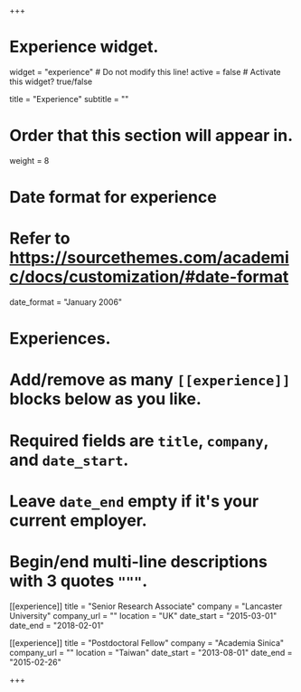 +++
# Experience widget.
widget = "experience"  # Do not modify this line!
active = false  # Activate this widget? true/false

title = "Experience"
subtitle = ""

# Order that this section will appear in.
weight = 8

# Date format for experience
#   Refer to https://sourcethemes.com/academic/docs/customization/#date-format
date_format = "January 2006"

# Experiences.
#   Add/remove as many `[[experience]]` blocks below as you like.
#   Required fields are `title`, `company`, and `date_start`.
#   Leave `date_end` empty if it's your current employer.
#   Begin/end multi-line descriptions with 3 quotes `"""`.

[[experience]]
  title = "Senior Research Associate"
  company = "Lancaster University"
  company_url = ""
  location = "UK"
  date_start = "2015-03-01"
  date_end = "2018-02-01"

[[experience]]
  title = "Postdoctoral Fellow"
  company = "Academia Sinica"
  company_url = ""
  location = "Taiwan"
  date_start = "2013-08-01"
  date_end = "2015-02-26"
  
+++
